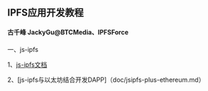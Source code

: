 ## IPFS应用开发教程
#### 古千峰 JackyGu@BTCMedia、IPFSForce

一、js-ipfs

1、[js-ipfs文档](doc/jsipfs-api.md)

2、[js-ipfs与以太坊结合开发DAPP]（doc/jsipfs-plus-ethereum.md）
